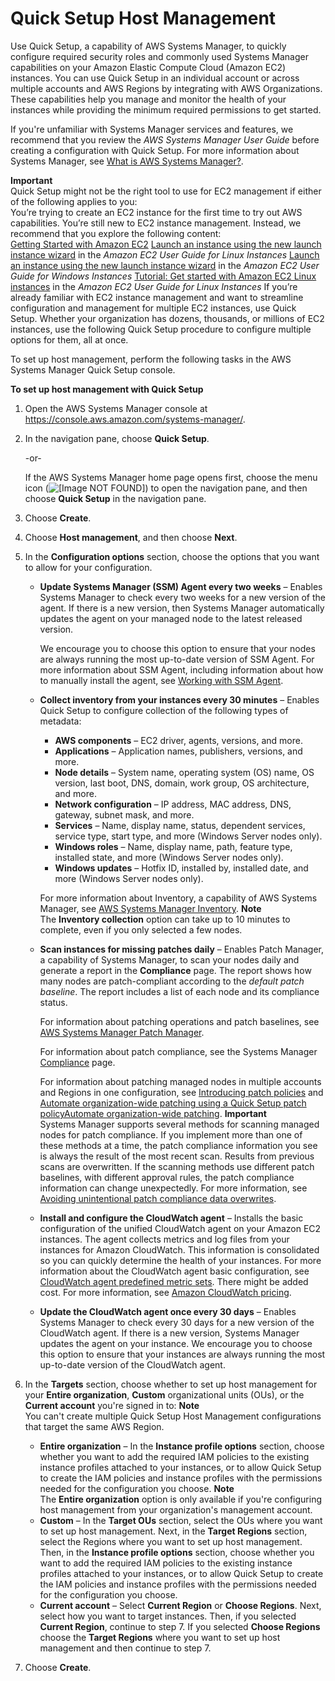 # Quick Setup Host Management<a name="quick-setup-host-management"></a>

Use Quick Setup, a capability of AWS Systems Manager, to quickly configure required security roles and commonly used Systems Manager capabilities on your Amazon Elastic Compute Cloud \(Amazon EC2\) instances\. You can use Quick Setup in an individual account or across multiple accounts and AWS Regions by integrating with AWS Organizations\. These capabilities help you manage and monitor the health of your instances while providing the minimum required permissions to get started\. 

If you're unfamiliar with Systems Manager services and features, we recommend that you review the *AWS Systems Manager User Guide* before creating a configuration with Quick Setup\. For more information about Systems Manager, see [What is AWS Systems Manager?](what-is-systems-manager.md)\.

**Important**  
Quick Setup might not be the right tool to use for EC2 management if either of the following applies to you:  
You’re trying to create an EC2 instance for the first time to try out AWS capabilities\.
You’re still new to EC2 instance management\.
Instead, we recommend that you explore the following content:   
[Getting Started with Amazon EC2](http://aws.amazon.com/ec2/getting-started)
[Launch an instance using the new launch instance wizard](https://docs.aws.amazon.com/AWSEC2/latest/UserGuide/ec2-launch-instance-wizard.html) in the *Amazon EC2 User Guide for Linux Instances*
[Launch an instance using the new launch instance wizard](https://docs.aws.amazon.com/AWSEC2/latest/WindowsGuide/ec2-launch-instance-wizard.html) in the *Amazon EC2 User Guide for Windows Instances*
[Tutorial: Get started with Amazon EC2 Linux instances](https://docs.aws.amazon.com/AWSEC2/latest/UserGuide/EC2_GetStarted.html) in the *Amazon EC2 User Guide for Linux Instances*
If you’re already familiar with EC2 instance management and want to streamline configuration and management for multiple EC2 instances, use Quick Setup\. Whether your organization has dozens, thousands, or millions of EC2 instances, use the following Quick Setup procedure to configure multiple options for them, all at once\.

To set up host management, perform the following tasks in the AWS Systems Manager Quick Setup console\.

**To set up host management with Quick Setup**

1. Open the AWS Systems Manager console at [https://console\.aws\.amazon\.com/systems\-manager/](https://console.aws.amazon.com/systems-manager/)\.

1. In the navigation pane, choose **Quick Setup**\.

   \-or\-

   If the AWS Systems Manager home page opens first, choose the menu icon \(![\[Image NOT FOUND\]](http://docs.aws.amazon.com/systems-manager/latest/userguide/images/menu-icon-small.png)\) to open the navigation pane, and then choose **Quick Setup** in the navigation pane\.

1. Choose **Create**\.

1. Choose **Host management**, and then choose **Next**\.

1. In the **Configuration options** section, choose the options that you want to allow for your configuration\.
   + **Update Systems Manager \(SSM\) Agent every two weeks** – Enables Systems Manager to check every two weeks for a new version of the agent\. If there is a new version, then Systems Manager automatically updates the agent on your managed node to the latest released version\. 

     We encourage you to choose this option to ensure that your nodes are always running the most up\-to\-date version of SSM Agent\. For more information about SSM Agent, including information about how to manually install the agent, see [Working with SSM Agent](ssm-agent.md)\.
   + **Collect inventory from your instances every 30 minutes** – Enables Quick Setup to configure collection of the following types of metadata:
     + **AWS components** – EC2 driver, agents, versions, and more\.
     + **Applications** – Application names, publishers, versions, and more\.
     + **Node details** – System name, operating system \(OS\) name, OS version, last boot, DNS, domain, work group, OS architecture, and more\.
     + **Network configuration** – IP address, MAC address, DNS, gateway, subnet mask, and more\. 
     + **Services** – Name, display name, status, dependent services, service type, start type, and more \(Windows Server nodes only\)\.
     + **Windows roles** – Name, display name, path, feature type, installed state, and more \(Windows Server nodes only\)\.
     + **Windows updates** – Hotfix ID, installed by, installed date, and more \(Windows Server nodes only\)\.

     For more information about Inventory, a capability of AWS Systems Manager, see [AWS Systems Manager Inventory](systems-manager-inventory.md)\.
**Note**  
The **Inventory collection** option can take up to 10 minutes to complete, even if you only selected a few nodes\.
   + **Scan instances for missing patches daily** – Enables Patch Manager, a capability of Systems Manager, to scan your nodes daily and generate a report in the **Compliance** page\. The report shows how many nodes are patch\-compliant according to the *default patch baseline*\. The report includes a list of each node and its compliance status\. 

     For information about patching operations and patch baselines, see [AWS Systems Manager Patch Manager](systems-manager-patch.md)\. 

     For information about patch compliance, see the Systems Manager [Compliance](https://console.aws.amazon.com/systems-manager/compliance) page\.

     For information about patching managed nodes in multiple accounts and Regions in one configuration, see [Introducing patch policies](patch-policies-about.md) and [Automate organization\-wide patching using a Quick Setup patch policyAutomate organization\-wide patching](quick-setup-patch-manager.md)\.
**Important**  
Systems Manager supports several methods for scanning managed nodes for patch compliance\. If you implement more than one of these methods at a time, the patch compliance information you see is always the result of the most recent scan\. Results from previous scans are overwritten\. If the scanning methods use different patch baselines, with different approval rules, the patch compliance information can change unexpectedly\. For more information, see [Avoiding unintentional patch compliance data overwrites](avoid-patch-compliance-overwrites.md)\.
   + **Install and configure the CloudWatch agent** – Installs the basic configuration of the unified CloudWatch agent on your Amazon EC2 instances\. The agent collects metrics and log files from your instances for Amazon CloudWatch\. This information is consolidated so you can quickly determine the health of your instances\. For more information about the CloudWatch agent basic configuration, see [CloudWatch agent predefined metric sets](https://docs.aws.amazon.com/AmazonCloudWatch/latest/monitoring/create-cloudwatch-agent-configuration-file-wizard.html#cloudwatch-agent-preset-metrics)\. There might be added cost\. For more information, see [Amazon CloudWatch pricing](http://aws.amazon.com/cloudwatch/pricing/)\.
   + **Update the CloudWatch agent once every 30 days** – Enables Systems Manager to check every 30 days for a new version of the CloudWatch agent\. If there is a new version, Systems Manager updates the agent on your instance\. We encourage you to choose this option to ensure that your instances are always running the most up\-to\-date version of the CloudWatch agent\.

1. In the **Targets** section, choose whether to set up host management for your **Entire organization**, **Custom** organizational units \(OUs\), or the **Current account** you're signed in to:
**Note**  
You can't create multiple Quick Setup Host Management configurations that target the same AWS Region\.
   + **Entire organization** – In the **Instance profile options** section, choose whether you want to add the required IAM policies to the existing instance profiles attached to your instances, or to allow Quick Setup to create the IAM policies and instance profiles with the permissions needed for the configuration you choose\.
**Note**  
 The **Entire organization** option is only available if you're configuring host management from your organization's management account\.
   + **Custom** – In the **Target OUs** section, select the OUs where you want to set up host management\. Next, in the **Target Regions** section, select the Regions where you want to set up host management\. Then, in the **Instance profile options** section, choose whether you want to add the required IAM policies to the existing instance profiles attached to your instances, or to allow Quick Setup to create the IAM policies and instance profiles with the permissions needed for the configuration you choose\.
   + **Current account** – Select **Current Region** or **Choose Regions**\. Next, select how you want to target instances\. Then, if you selected **Current Region**, continue to step 7\. If you selected **Choose Regions** choose the **Target Regions** where you want to set up host management and then continue to step 7\.

1. Choose **Create**\.